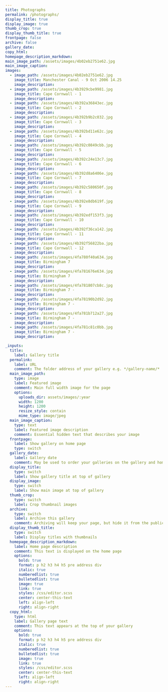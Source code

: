 ```yaml
---
title: Photographs
permalink: /photographs/
display_title: true
display_image: true
thumb_crop: true
display_thumb_title: true
frontpage: false
archive: false
gallery_date:
copy_html:
homepage_description_markdown:
main_image_path: /assets/images/4b02eb2751e62.jpg
main_image_caption:
images:
  - image_path: /assets/images/4b02eb2751e62.jpg
    image_title: Manchester Canal - 9 Oct 2006 14.25
    image_description:
  - image_path: /assets/images/4b3929cbe9981.jpg
    image_title: Cape Cornwall - 1
    image_description:
  - image_path: /assets/images/4b392a36843ec.jpg
    image_title: Cape Cornwall - 2
    image_description:
  - image_path: /assets/images/4b392b9b2c032.jpg
    image_title: Cape Cornwall - 3
    image_description:
  - image_path: /assets/images/4b392bd11e62c.jpg
    image_title: Cape Cornwall - 4
    image_description:
  - image_path: /assets/images/4b392c0849cbb.jpg
    image_title: Cape Cornwall - 5
    image_description:
  - image_path: /assets/images/4b392c24e13c7.jpg
    image_title: Cape Cornwall - 6
    image_description:
  - image_path: /assets/images/4b392d8a6406e.jpg
    image_title: Cape Cornwall - 7
    image_description:
  - image_path: /assets/images/4b392c580650f.jpg
    image_title: Cape Cornwall - 8
    image_description:
  - image_path: /assets/images/4b392e8db619f.jpg
    image_title: Cape Cornwall - 9
    image_description:
  - image_path: /assets/images/4b392edf153f3.jpg
    image_title: Cape Cornwall - 10
    image_description:
  - image_path: /assets/images/4b392f36ca142.jpg
    image_title: Cape Cornwall - 11
    image_description:
  - image_path: /assets/images/4b392f56822ba.jpg
    image_title: Cape Cornwall - 12
    image_description:
  - image_path: /assets/images/4fa780f40a634.jpg
    image_title: Birmingham 7
    image_description:
  - image_path: /assets/images/4fa781676e634.jpg
    image_title: Birmingham 7
    image_description:
  - image_path: /assets/images/4fa781807cb8c.jpg
    image_title: Birmingham 7 -
    image_description:
  - image_path: /assets/images/4fa78190b2d92.jpg
    image_title: Birmingham 7 -
    image_description:
  - image_path: /assets/images/4fa781b712a27.jpg
    image_title: Birmingham 7 -
    image_description:
  - image_path: /assets/images/4fa781c81c0bb.jpg
    image_title: Birmingham 7 -
    image_description:

_inputs:
  title:
    label: Gallery title
  permalink:
    label: URL
    comment: The folder address of your gallery e.g. */gallery-name/*
  main_image_path:
    type: image
    label: Featured image
    comment: Main full width image for the page
    options:
      uploads_dir: assets/images/:year
      width: 1200
      height: 1200
      resize_style: contain
      mime_type: image/jpeg
  main_image_caption:
    type: text
    label: Featured image description
    comment: Essential hidden text that describes your image
  frontpage:
    label: Show gallery on home page
    type: switch
  gallery_date:
    label: Gallery date
    comment: May be used to order your galleries on the gallery and home pages
  display_title:
    type: switch
    label: Show gallery title at top of gallery
  display_image:
    type: switch
    label: Show main image at top of gallery
  thumb_crop:
    type: switch
    label: Crop thumbnail images
  archive:
    type: switch
    label: Archive this gallery
    comment: Archiving will keep your page, but hide it from the public
  display_thumb_title:
    type: switch
    label: Display titles with thumbnails
  homepage_description_markdown:
    label: Home page description
    comment: This text is displayed on the home page
    options:
      bold: true
      format: p h2 h3 h4 h5 pre address div
      italic: true
      numberedlist: true
      bulletedlist: true
      image: true
      link: true
      styles: /css/editor.scss
      center: center-this-text
      left: align-left
      right: align-right
  copy_html:
    type: html
    label: Gallery page text
    comment: This text appears at the top of your gallery
    options:
      bold: true
      format: p h2 h3 h4 h5 pre address div
      italic: true
      numberedlist: true
      bulletedlist: true
      image: true
      link: true
      styles: /css/editor.scss
      center: center-this-text
      left: align-left
      right: align-right
---
```

